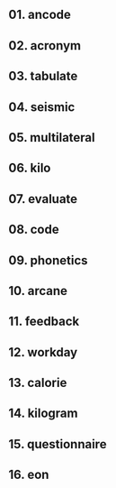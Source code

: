 ## 01. ancode
## 02. acronym
## 03. tabulate
## 04. seismic
## 05. multilateral
## 06. kilo
## 07. evaluate
## 08. code
## 09. phonetics
## 10. arcane
## 11. feedback
## 12. workday
## 13. calorie
## 14. kilogram
## 15. questionnaire
## 16. eon